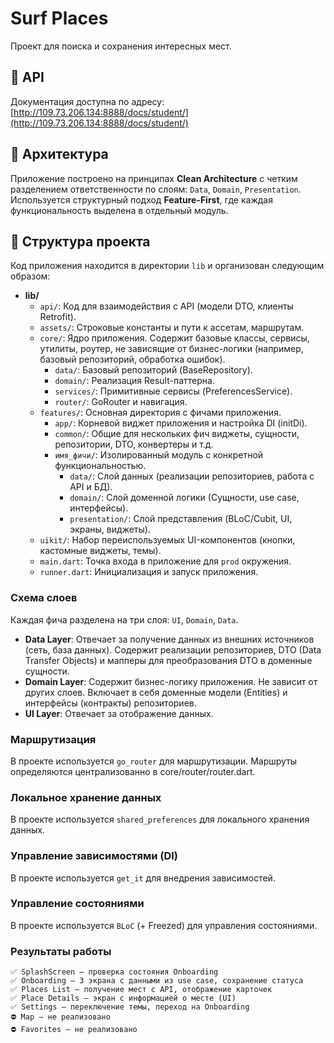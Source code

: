 # Surf Places

Проект для поиска и сохранения интересных мест.

## 🔗 API

Документация доступна по адресу:  
[http://109.73.206.134:8888/docs/student/](http://109.73.206.134:8888/docs/student/)

## 🧱 Архитектура

Приложение построено на принципах **Clean Architecture** с четким разделением ответственности по слоям: `Data`, `Domain`, `Presentation`.  
Используется структурный подход **Feature-First**, где каждая функциональность выделена в отдельный модуль.

## 📁 Структура проекта

Код приложения находится в директории `lib` и организован следующим образом:

- **lib/**
  - `api/`: Код для взаимодействия с API (модели DTO, клиенты Retrofit).
  - `assets/`: Строковые константы и пути к ассетам, маршрутам.
  - `core/`: Ядро приложения. Содержит базовые классы, сервисы, утилиты, роутер, не зависящие от бизнес-логики (например, базовый репозиторий, обработка ошибок).
	- `data/`: Базовый репозиторий (BaseRepository).
	- `domain/`: Реализация Result-паттерна.
	- `services/`: Примитивные сервисы (PreferencesService).
	- `router/`: GoRouter и навигация.
  - `features/`: Основная директория с фичами приложения.
    - `app/`: Корневой виджет приложения и настройка DI (initDi).
    - `common/`: Общие для нескольких фич виджеты, сущности, репозитории, DTO, конвертеры и т.д.
    - `имя_фичи/`: Изолированный модуль с конкретной функциональностью.
      - `data/`: Слой данных (реализации репозиториев, работа с API и БД).
      - `domain/`: Слой доменной логики (Сущности, use case, интерфейсы).
      - `presentation/`: Слой представления (BLoC/Cubit, UI, экраны, виджеты).
  - `uikit/`: Набор переиспользуемых UI-компонентов (кнопки, кастомные виджеты, темы).
  - `main.dart`: Точка входа в приложение для `prod` окружения.
  - `runner.dart`: Инициализация и запуск приложения.

### Схема слоев

Каждая фича разделена на три слоя: `UI`, `Domain`, `Data`.

- **Data Layer**: Отвечает за получение данных из внешних источников (сеть, база данных). Содержит реализации репозиториев, DTO (Data Transfer Objects) и мапперы для преобразования DTO в доменные сущности.
- **Domain Layer**: Содержит бизнес-логику приложения. Не зависит от других слоев. Включает в себя доменные модели (Entities) и интерфейсы (контракты) репозиториев.
- **UI Layer**: Отвечает за отображение данных.

### Маршрутизация

В проекте используется `go_router` для маршрутизации.
Маршруты определяются централизованно в core/router/router.dart.

### Локальное хранение данных

В проекте используется `shared_preferences` для локального хранения данных.

### Управление зависимостями (DI)

В проекте используется `get_it` для внедрения зависимостей.

### Управление состояниями

В проекте используется `BLoC` (+ Freezed) для управления состояниями.

### Результаты работы

	✅ SplashScreen — проверка состояния Onboarding
	✅ Onboarding — 3 экрана с данными из use case, сохранение статуса
	✅ Places List — получение мест с API, отображение карточек
	✅ Place Details — экран с информацией о месте (UI)
	✅ Settings — переключение темы, переход на Onboarding
	⛔ Map — не реализовано
	⛔ Favorites — не реализовано